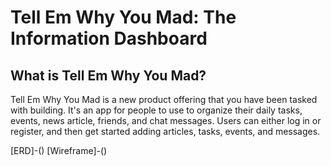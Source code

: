 # Tell Em Why You Mad: The Information Dashboard

<!-- ## Setup: Follow these steps exactly

1. Clone this repository
1. `cd` into the directory it creates
1. In the `api` directory, create a copy of the `database.json.example` and remove the `.example` extension.
1. Run `json-server -p 8088 -w database.json` from the `api` directory. If you do not have json-server, install with `npm install json-server`.
1. Run `npm install` and wait for all dependencies to be installed.
1. Run `npm start` to verify that installation was successful.

> **Note:** Your `database.json` file is already in the `.gitignore` file for this project, so it will never be added to the repo or pushed to Github. -->

## What is Tell Em Why You Mad?

Tell Em Why You Mad is a new product offering that you have been tasked with building. It's an app for people to use to organize their daily tasks, events, news article, friends, and chat messages. Users can either log in or register, and then get started adding articles, tasks, events, and messages. 


[ERD]-()
[Wireframe]-()

<!-- You will be using the React library to build out this application, and tailwind library to build out this application.

To start you off, here's an example of what some of the resources in your API should look like once it's populated with some data from your application. -->

<!-- ### Users

```json
{ "id": 1, "name": "Steve Brownlee", "email": "me@me.com" }
```



<!-- ## A Note About Authentication

We want you to know that the login and registration code we have given you is fake, completely insecure, and would never be implemented in a professional application. It is a simulation authentication using very simplistic tools, because authentication is not a learning objective of students at NSS.

You will be using [session storage](https://javascript.info/localstorage#sessionstorage) to keep track of which user has logged into Nutshell. You need to read the code in the **`Login.js`** and **`Register.js`** components so that you see what is going on, but you do not need to change it.

## Keep in mind some tips for a good usable app
1. Use acceptable conventions
   * Logo positioned at top left
   * Navigation across the top or down the left side
2. Visual hierarchy
   * Most important information is the most prominent
3. Break pages up into defined sections
   * Logically related content should be related visually
4. That which is clickable should be obviously clickable.
5. Eliminate distractions
   * Use only two typefaces
   * Limit color pallet (3 colors with black and white)
   * Use a grid
6. Support scanning (users don't read)
   * Use plenty of headings
   * Short paragraphs
   * Bulleted lists
7. Strive for consistency. -->
